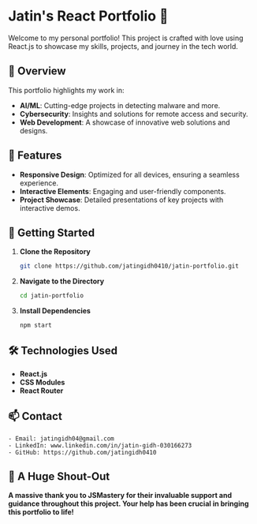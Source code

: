 # Jatin's React Portfolio 🚀

Welcome to my personal portfolio! This project is crafted with love using React.js to showcase my skills, projects, and journey in the tech world.

## 📜 Overview

This portfolio highlights my work in:

- **AI/ML**: Cutting-edge projects in detecting malware and more.
- **Cybersecurity**: Insights and solutions for remote access and security.
- **Web Development**: A showcase of innovative web solutions and designs.

## 🎨 Features

- **Responsive Design**: Optimized for all devices, ensuring a seamless experience.
- **Interactive Elements**: Engaging and user-friendly components.
- **Project Showcase**: Detailed presentations of key projects with interactive demos.

## 🔧 Getting Started

1. **Clone the Repository**
    ```bash
   git clone https://github.com/jatingidh0410/jatin-portfolio.git
2. **Navigate to the Directory**
    ```bash
    cd jatin-portfolio
3. **Install Dependencies**
    ```bash
    npm start
## 🛠️ Technologies Used
- **React.js**
- **CSS Modules**
- **React Router**

## 📫 Contact
    - Email: jatingidh04@gmail.com
    - LinkedIn: www.linkedin.com/in/jatin-gidh-030166273
    - GitHub: https://github.com/jatingidh0410
    
## 🎉 A Huge Shout-Out 
**A massive thank you to JSMastery for their invaluable support and guidance throughout this project. Your help has been crucial in bringing this portfolio to life!**
